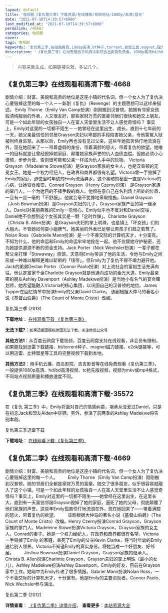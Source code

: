 ```yaml
---
layout: default
title: '电视剧《复仇第三季》下载资源/在线播放/视频地址/1080p/高清/蓝光'
date: "2021-07-10T14:39:57+0800"
last_modified_at: "2021-07-10T14:39:57+0800"
permalink: /4668/
categories: 电视剧
cover:
tags: 电视剧
keywords: '复仇第三季,在线免费看,1080p高清,bt种子,torrent,百度云盘,magnet,磁力链,迅雷下载资源'
description: '《复仇第三季》在线云播放手机西瓜影院吉吉影音免费看，1080p高清bd/hd未删减完整版和tc抢先枪版，mkv/mp4格式，附带bt/torrent种子、magnet/磁力链、百度云盘、网盘资源迅雷下载链接'
---
```


>内容采集生成，如果链接失效，多试几个。


## 《复仇第三季》在线观看和高清下载-4668

剧情介绍：财富、美貌和高贵的地位是这座小镇的代名词，但一个女人为了复仇决心要毁掉这里的每一个人－－新剧《复仇》（Revenge）的主题思想可以这样来描述。   Emily Thorne（Emily Van Camp扮演）刚刚搬到汉普顿。她拥有邻家女孩般清纯靓丽的外表，人又很友好，那些家财万贯的富豪邻居们很快和她交上朋友。可是一个如此年轻的女孩独自一人在富人天堂里生活不让人感觉奇怪吗？ 事实上，Emily对这里的一切都不陌生－－她曾经在这里出生、成长，直到十七年前的一天，她父亲最信任的邻居Grayson夫妇以卑鄙的手段陷害她父亲，令他蒙冤入狱被判终身监禁。从那以后，Emily再也没有见过父亲。这些年她孤苦伶仃地流浪在外，现在她回来了－－带着虚假的身份，带着满腔的怒火，带着复仇的欲望。她唯一的目标就是让曾经毁掉她家庭、颠覆她家族声誉的仇人血债血偿。但她必须小心谨慎，步步为营，否则很可能和父亲一样成为仇人手中的玩物。 Victoria Grayson（Madeleine Stowe扮演）是Grayson家族的女主人，也是汉普顿的无冕女王。她是一个权力经纪人，在政界和商界都很有名望。Victoria曾一手毁掉了Emily的家庭，迫使当时年幼的Emily流落异乡。这个黑暗的秘密一直是Victoria的心病，让她寝食难安。Conrad Grayson（Henry Czerny扮演） 是Grayson家族的掌门人，一个为达目的不择手段的商人。他很在意自己在名利场上所处的位置，一旦有一丝一毫的「不舒服」，他就会毫不犹豫地采取措施。Daniel Grayson（Josh Bowman扮演）是Grayson夫妇的儿子，Grayson家族产业的第一继承人。Daniel对美丽典雅的Emily一见倾心，Emily似乎也不反对和Daniel交往，Daniel绝不会想到这个女孩其实是一颗「定时炸弹」。Charlotte Grayson（Christa B. Allen扮演）是Grayson夫妇的掌上明珠，也是镇上「坏女孩」们的大姐大。不管她如何耍小姐脾气，她美丽的外表已足够让男孩子们趋之若鹜了。Nolan Ross（Gabrielle Mann扮演）是一个不善交际的计算机天才，十分富有。不知为什么，他的命运和Emily的命运牢牢地拴在一起。他不仅替她守护秘密，还为她提供源源不断的资金支持。Jack Porter（Nick Wechsler扮演）一辈子都在帮父亲打理「Stowaway」旅馆，天意将Emily带进了他的生活，令他与Emily之间形成一种难以解释更难以斩断的「纽带」，但Emily为了复仇不得不竭力避开他。Jack的弟弟Declan Porter（Connor Paolo扮演）对上流社会的富裕生活充满向往，他认定富家千金Charlotte Grayson就是他通向成功的金光大道。Emily最亲密的朋友Ashley Davenport（Ashley Madekwe扮演）是当地小有名气的宴会策划师，她希望能融入Victoria的核心集团，以巩固自己的汉普顿的地位。James Tupper在回忆情节中扮演Emily的父亲David Clarke。   该剧根据大仲马的著名小说《基督山伯爵》（The Count of Monte Cristo）改编。


复仇第三季 (2013)

**下载地址**： [在线观看下载 《复仇第三季》](https://www.btbtdy.me/btdy/dy1444.html) 


**无法下载?**：`如果迅雷因版权原因无法下载，关注微信公众号 `

**其他方法1**：从百度云网盘下载视频，百度云网盘支持在线观看，非会员有限制，如果能找到迅雷下载链接、bt/torrent种子、magnet磁力链接、e2dk链接等，可以用迅雷、比特彗星等工具将完整视频下载到本地。

**其他方法2**：用手机云播、西瓜影院、吉吉影音等在线免费观看《复仇第三季》，一般提供1080p高清、hd/bd高清视频、tc抢先版视频，视频为mkv或mp4格式，不同站点视频质量和播放速度不同。


## 《复仇第三季》在线观看和高清下载-35572

在《复仇 第三季》中，Emily将面对自己的情感纠葛，坦承从没爱过Daniel，只是在初恋Jack和盟友Aiden中徘徊。另外，参演了前两季的Ashley Madekwe将告别本剧。


复仇第三季迅雷下载

**下载地址**： [在线观看下载 《复仇第三季》](https://www.993dy.com//vod-detail-id-36187.html) 


## 《复仇第二季》在线观看和高清下载-4669

剧情介绍：财富、美貌和高贵的地位是这座小镇的代名词，但一个女人为了复仇决心要毁掉这里的每一个人。   　　Emily Thorne（Emily Van Camp扮演）刚刚搬到汉普顿，她的邻居们全都是家财万贯的富豪。她交了很多朋友，似乎很容易就融入了这个小镇。可是一个如此年轻的女孩独自一人在富人天堂里生活不让人感觉奇怪吗？事实上，Emily对这里的一切都不陌生——她曾经在这里出生，在这里长大，直到有一天富翁邻居Grayson毁掉了她的家庭，逼死了她的父母，彻底颠覆了他们家族的声誉。这些年Emily孤苦伶仃地流浪在外，现在她回来了——带着满腔的怒火，带着复仇的欲望。   　　该剧根据大仲马的著名小说《基督山伯爵》（The Count of Monte Cristo）改编。Henry Czerny扮演Conrad Grayson，Grayson家族的掌门人。Madeleine Stowe扮演Victoria Grayson，Grayson家族的女主人，Conrad的妻子。她是一个权力经纪人，在政界和商界都很有名望。Victoria一手毁掉了Emily 的家庭，害死了Emily的父亲Kevin Clarke，将当时年幼的Emily送给别人领养。Victoria不知道Emily的真实身份，将她当成一个好朋友、好邻居。   　　Joshua Bowman扮演Daniel Grayson，Grayson家族的继承人。Christa B. Allen扮演Charlotte Grayson，Grayson夫妇的掌上明珠（最小的女儿）。Ashley Madekwe扮演Ashley Davenport，Emily的好友，目前在Grayson家中工作。她暗中为Emily传递了很多情报。Gabriel Mann扮演Nolan Ross，一个不善交际的计算机天才，十分富有。他是Emily的主要资助者。Connor Paolo、Nick Wechsler参与演出。


复仇第二季 (2012)

**详情查看**： [《复仇第二季》详情介绍](/movie/4669/)， **查看更多**：[本站资源大全](/movie/t/all/)


